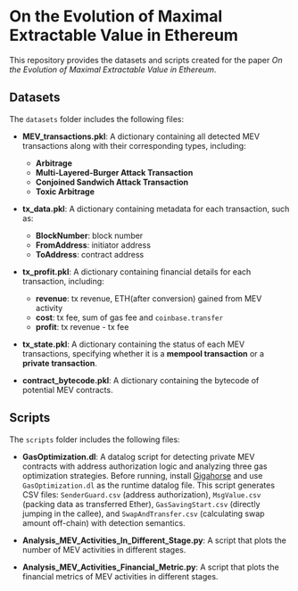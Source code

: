 # On the Evolution of Maximal Extractable Value in Ethereum

This repository provides the datasets and scripts created for the paper *On the Evolution of Maximal Extractable Value in Ethereum*.

## Datasets

The `datasets` folder includes the following files:

- **MEV_transactions.pkl**: A dictionary containing all detected MEV transactions along with their corresponding types, including:
  - **Arbitrage**
  - **Multi-Layered-Burger Attack Transaction**
  - **Conjoined Sandwich Attack Transaction**
  - **Toxic Arbitrage**

- **tx_data.pkl**: A dictionary containing metadata for each transaction, such as:
  - **BlockNumber**: block number
  - **FromAddress**: initiator address
  - **ToAddress**: contract address

- **tx_profit.pkl**: A dictionary containing financial details for each transaction, including:
  - **revenue**: tx revenue, ETH(after conversion) gained from MEV activity
  - **cost**: tx fee, sum of gas fee and `coinbase.transfer`
  - **profit**: tx revenue - tx fee

- **tx_state.pkl**: A dictionary containing the status of each MEV transactions, specifying whether it is a **mempool transaction** or a **private transaction**.

- **contract_bytecode.pkl**: A dictionary containing the bytecode of potential MEV contracts.

## Scripts

The `scripts` folder includes the following files:

- **GasOptimization.dl**: A datalog script for detecting private MEV contracts with address authorization logic and analyzing three gas optimization strategies. Before running, install [Gigahorse](https://github.com/nevillegrech/gigahorse-toolchain) and use `GasOptimization.dl` as the runtime datalog file. This script generates CSV files: `SenderGuard.csv` (address authorization), `MsgValue.csv` (packing data as transferred Ether), `GasSavingStart.csv` (directly jumping in the callee), and `SwapAndTransfer.csv` (calculating swap amount off-chain) with detection semantics.


- **Analysis_MEV_Activities_In_Different_Stage.py**: A script that plots the number of MEV activities in different stages.


- **Analysis_MEV_Activities_Financial_Metric.py**: A script that plots the financial metrics of MEV activities in different stages.

